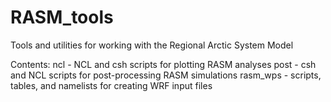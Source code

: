# RASM_tools
Tools and utilities for working with the Regional Arctic System Model

Contents:
  ncl - NCL and csh scripts for plotting RASM analyses
  post - csh and NCL scripts for post-processing RASM simulations
  rasm_wps - scripts, tables, and namelists for creating WRF input files
  
